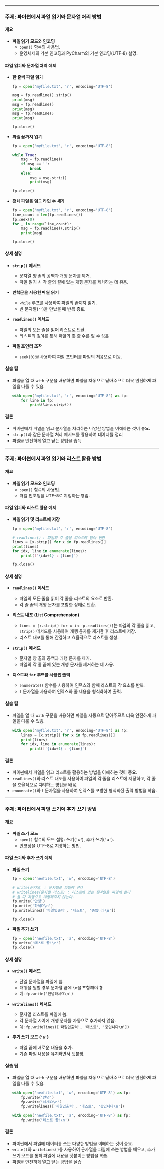 
---
### 주제: 파이썬에서 파일 읽기와 문자열 처리 방법

#### 개요
- **파일 읽기 모드와 인코딩**
  - `open()` 함수의 사용법.
  - 운영체제의 기본 인코딩과 PyCharm의 기본 인코딩(UTF-8) 설명.
  
#### 파일 읽기와 문자열 처리 예제
- **한 줄씩 파일 읽기**
  ```python
  fp = open('myfile.txt', 'r', encoding='UTF-8')

  msg = fp.readline().strip()
  print(msg)
  msg = fp.readline()
  print(msg)
  msg = fp.readline()
  print(msg)

  fp.close()
  ```

- **파일 끝까지 읽기**
  ```python
  fp = open('myfile.txt', 'r', encoding='UTF-8')

  while True:
      msg = fp.readline()
      if msg == '':
          break
      else:
          msg = msg.strip()
          print(msg)

  fp.close()
  ```

- **전체 파일을 읽고 라인 수 세기**
  ```python
  fp = open('myfile.txt', 'r', encoding='UTF-8')
  line_count = len(fp.readlines())
  fp.seek(0)
  for _ in range(line_count):
      msg = fp.readline().strip()
      print(msg)

  fp.close()
  ```

#### 상세 설명
- **`strip()` 메서드**
  - 문자열 양 끝의 공백과 개행 문자를 제거.
  - 파일 읽기 시 각 줄의 끝에 있는 개행 문자를 제거하는 데 유용.
  
- **반복문을 사용한 파일 읽기**
  - `while` 루프를 사용하여 파일의 끝까지 읽기.
  - 빈 문자열(`''`)을 만났을 때 반복 종료.

- **`readlines()` 메서드**
  - 파일의 모든 줄을 읽어 리스트로 반환.
  - 리스트의 길이를 통해 파일의 총 줄 수를 알 수 있음.
  
- **파일 포인터 조작**
  - `seek(0)`을 사용하여 파일 포인터를 파일의 처음으로 이동.
  
#### 실습 팁
- 파일을 열 때 `with` 구문을 사용하면 파일을 자동으로 닫아주므로 더욱 안전하게 파일을 다룰 수 있음.
  ```python
  with open('myfile.txt', 'r', encoding='UTF-8') as fp:
      for line in fp:
          print(line.strip())
  ```

#### 결론
- 파이썬에서 파일을 읽고 문자열을 처리하는 다양한 방법을 이해하는 것이 중요.
- `strip()`과 같은 문자열 처리 메서드를 활용하여 데이터를 정리.
- 파일을 안전하게 열고 닫는 방법을 습득.

---
### 주제: 파이썬에서 파일 읽기와 리스트 활용 방법

#### 개요
- **파일 읽기 모드와 인코딩**
  - `open()` 함수의 사용법.
  - 파일 인코딩을 UTF-8로 지정하는 방법.

#### 파일 읽기와 리스트 활용 예제
- **파일 읽기 및 리스트에 저장**
  ```python
  fp = open('myfile.txt', 'r', encoding='UTF-8')

  # readlines() : 파일의 각 줄을 리스트에 담아 반환
  lines = [x.strip() for x in fp.readlines()]
  print(lines)
  for idx, line in enumerate(lines):
      print(f'{idx+1} : {line}')

  fp.close()
  ```

#### 상세 설명
- **`readlines()` 메서드**
  - 파일의 모든 줄을 읽어 각 줄을 리스트의 요소로 반환.
  - 각 줄 끝의 개행 문자를 포함한 상태로 반환.

- **리스트 내포 (List Comprehension)**
  - `lines = [x.strip() for x in fp.readlines()]`는 파일의 각 줄을 읽고, `strip()` 메서드를 사용하여 개행 문자를 제거한 후 리스트에 저장.
  - 리스트 내포를 통해 간결하고 효율적으로 리스트를 생성.

- **`strip()` 메서드**
  - 문자열 양 끝의 공백과 개행 문자를 제거.
  - 파일의 각 줄 끝에 있는 개행 문자를 제거하는 데 사용.

- **리스트와 `for` 루프를 사용한 출력**
  - `enumerate()` 함수를 사용하여 인덱스와 함께 리스트의 각 요소를 반복.
  - `f` 문자열을 사용하여 인덱스와 줄 내용을 형식화하여 출력.

#### 실습 팁
- 파일을 열 때 `with` 구문을 사용하면 파일을 자동으로 닫아주므로 더욱 안전하게 파일을 다룰 수 있음.
  ```python
  with open('myfile.txt', 'r', encoding='UTF-8') as fp:
      lines = [x.strip() for x in fp.readlines()]
      print(lines)
      for idx, line in enumerate(lines):
          print(f'{idx+1} : {line}')
  ```

#### 결론
- 파이썬에서 파일을 읽고 리스트를 활용하는 방법을 이해하는 것이 중요.
- `readlines()`와 리스트 내포를 사용하여 파일의 각 줄을 리스트에 저장하고, 각 줄을 효율적으로 처리하는 방법을 배움.
- `enumerate()`와 `f` 문자열을 사용하여 인덱스를 포함한 형식화된 출력 방법을 학습.

---
### 주제: 파이썬에서 파일 쓰기와 추가 쓰기 방법

#### 개요
- **파일 쓰기 모드**
  - `open()` 함수의 모드 설명: 쓰기(`'w'`), 추가 쓰기(`'a'`).
  - 인코딩을 UTF-8로 지정하는 방법.

#### 파일 쓰기와 추가 쓰기 예제
- **파일 쓰기**
  ```python
  fp = open('newfile.txt', 'w', encoding='UTF-8')

  # write(문자열) : 문자열을 파일에 쓴다
  # writelines(문자열 리스트) : 리스트에 있는 문자열을 파일에 쓴다
  # 둘 다 자동으로 개행해주지 않는다.
  fp.write('안녕')
  fp.write('하세요\n')
  fp.writelines(['파일입출력', '테스트', '중입니다\n'])

  fp.close()
  ```

- **파일 추가 쓰기**
  ```python
  fp = open('newfile.txt', 'a', encoding='UTF-8')
  fp.write('테스트 끝!\n')
  fp.close()
  ```

#### 상세 설명
- **`write()` 메서드**
  - 단일 문자열을 파일에 씀.
  - 개행을 원할 경우 문자열 끝에 `\n`을 포함해야 함.
  - 예: `fp.write('안녕하세요\n')`

- **`writelines()` 메서드**
  - 문자열 리스트를 파일에 씀.
  - 각 문자열 사이에 개행 문자를 자동으로 추가하지 않음.
  - 예: `fp.writelines(['파일입출력', '테스트', '중입니다\n'])`

- **추가 쓰기 모드 (`'a'`)**
  - 파일 끝에 새로운 내용을 추가.
  - 기존 파일 내용을 유지하면서 덧붙임.

#### 실습 팁
- 파일을 열 때 `with` 구문을 사용하면 파일을 자동으로 닫아주므로 더욱 안전하게 파일을 다룰 수 있음.
  ```python
  with open('newfile.txt', 'w', encoding='UTF-8') as fp:
      fp.write('안녕')
      fp.write('하세요\n')
      fp.writelines(['파일입출력', '테스트', '중입니다\n'])

  with open('newfile.txt', 'a', encoding='UTF-8') as fp:
      fp.write('테스트 끝!\n')
  ```

#### 결론
- 파이썬에서 파일에 데이터를 쓰는 다양한 방법을 이해하는 것이 중요.
- `write()`와 `writelines()`를 사용하여 문자열을 파일에 쓰는 방법을 배우고, 추가 쓰기 모드를 통해 파일에 내용을 덧붙이는 방법을 학습.
- 파일을 안전하게 열고 닫는 방법을 실습.
